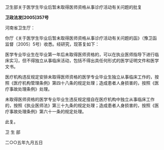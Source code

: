 卫生部关于医学生毕业后暂未取得医师资格从事诊疗活动有关问题的批复

**卫政法发\[2005\]357号**

河南省卫生厅：

你厅《关于医学生毕业后暂未取得医师资格从事诊疗活动有关问题的函》（豫卫函监督〔2005〕5号）收悉。经研究，现答复如下：

医学专业毕业生在毕业第一年后未取得医师资格的，可以在执业医师指导下进行临床实习，但不得独立从事临床活动，包括不得出具任何形式的医学证明文件和医学文书。

医疗机构违反规定安排未取得医师资格的医学专业毕业生独立从事临床工作的，按照《医疗机构管理条例》第四十八条的规定处理；造成患者人身损害的，按照《医疗事故处理条例》处理。

未取得医师资格的医学专业毕业生违反规定擅自在医疗机构中独立从事临床工作的，按照《执业医师法》第三十九条的规定处理；造成患者人身损害的，按照《医疗事故处理条例》第六十一条的规定处理。

此复。

卫 生 部

二○○五年九月五日
